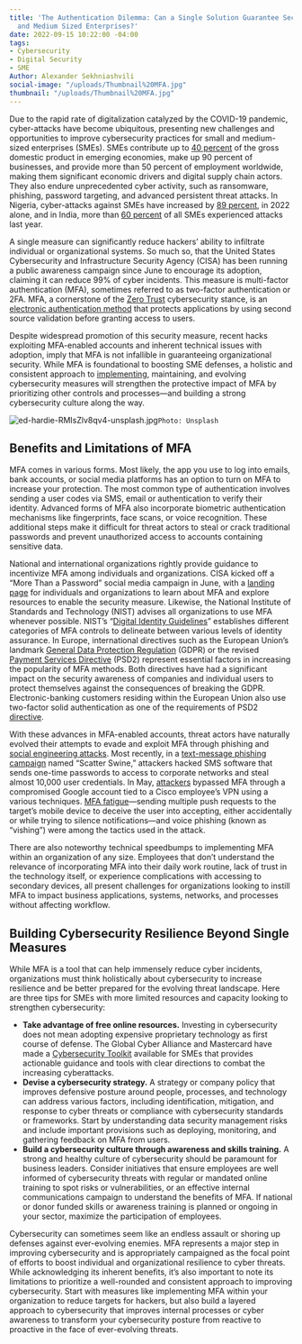 ```yaml
---
title: 'The Authentication Dilemma: Can a Single Solution Guarantee Security for Small
  and Medium Sized Enterprises?'
date: 2022-09-15 10:22:00 -04:00
tags:
- Cybersecurity
- Digital Security
- SME
Author: Alexander Sekhniashvili
social-image: "/uploads/Thumbnail%20MFA.jpg"
thumbnail: "/uploads/Thumbnail%20MFA.jpg"
---
```


Due to the rapid rate of digitalization catalyzed by the COVID-19 pandemic, cyber-attacks have become ubiquitous, presenting new challenges and opportunities to improve cybersecurity practices for small and medium-sized enterprises (SMEs). SMEs contribute up to [40 percent](https://www.worldbank.org/en/topic/smefinance) of the gross domestic product in emerging economies, make up 90 percent of businesses, and provide more than 50 percent of employment worldwide, making them significant economic drivers and digital supply chain actors. They also endure unprecedented cyber activity, such as ransomware, phishing, password targeting, and advanced persistent threat attacks. In Nigeria, cyber-attacks against SMEs have increased by [89 percent](https://guardian.ng/business-services/cyber-attack-on-nigerian-smes-up-by-89-per-cent-in-2022/), in 2022 alone, and in India, more than [60 percent](https://timesofindia.indiatimes.com/business/india-business/more-than-60-of-mid-sized-indian-organizations-surveyed-fell-victim-to-a-cyberattack-in-2021-sophos-research-shows/articleshow/90517626.cms) of all SMEs experienced attacks last year. 

<!--more-->

A single measure can significantly reduce hackers’ ability to infiltrate individual or organizational systems. So much so, that the United States Cybersecurity and Infrastructure Security Agency (CISA) has been running a public awareness campaign since June to encourage its adoption, claiming it can reduce 99% of cyber incidents. This measure is multi-factor authentication (MFA), sometimes referred to as two-factor authentication or 2FA. MFA, a cornerstone of the [Zero Trust](https://www.microsoft.com/en-us/security/business/zero-trust) cybersecurity stance, is an [electronic authentication method](https://www.cisco.com/c/en/us/products/security/what-is-multi-factor-authentication.html) that protects applications by using second source validation before granting access to users. 

Despite widespread promotion of this security measure, recent hacks exploiting MFA-enabled accounts and inherent technical issues with adoption, imply that MFA is not infallible in guaranteeing organizational security. While MFA is foundational to boosting SME defenses, a holistic and consistent approach to [implementing](https://www.microsoft.com/security/blog/2020/01/15/how-to-implement-multi-factor-authentication/), maintaining, and evolving cybersecurity measures will strengthen the protective impact of MFA by prioritizing other controls and processes—and building a strong cybersecurity culture along the way.

![ed-hardie-RMIsZlv8qv4-unsplash.jpg](/uploads/ed-hardie-RMIsZlv8qv4-unsplash.jpg)`Photo: Unsplash`

## Benefits and Limitations of MFA

MFA comes in various forms. Most likely, the app you use to log into emails, bank accounts, or social media platforms has an option to turn on MFA to increase your protection. The most common type of authentication involves sending a user codes via SMS, email or authentication to verify their identity. Advanced forms of MFA also incorporate biometric authentication mechanisms like fingerprints, face scans, or voice recognition. These additional steps make it difficult for threat actors to steal or crack traditional passwords and prevent unauthorized access to accounts containing sensitive data.  

National and international organizations rightly provide guidance to incentivize MFA among individuals and organizations. CISA kicked off a “More Than a Password” social media campaign in June, with a [landing page](https://www.cisa.gov/mfa) for individuals and organizations to learn about MFA and explore resources to enable the security measure. Likewise, the National Institute of Standards and Technology (NIST) advises all organizations to use MFA whenever possible. NIST’s “[Digital Identity Guidelines](https://pages.nist.gov/800-63-3/sp800-63-3.html#:~:text=Digital%20Identity%20Guidelines%201%201%20Purpose%20This%20section,a%20subject%20engaged%20in%20an%20online%20transaction.%20)” establishes different categories of MFA controls to delineate between various levels of identity assurance. In Europe, international directives such as the European Union’s landmark [General Data Protection Regulation](https://gdpr.eu/what-is-gdpr/#:~:text=The%20General%20Data%20Protection%20Regulation,to%20people%20in%20the%20EU.) (GDPR) or the revised [Payment Services Directive](https://ec.europa.eu/info/law/payment-services-psd-2-directive-eu-2015-2366_en) (PSD2) represent essential factors in increasing the popularity of MFA methods. Both directives have had a significant impact on the security awareness of companies and individual users to protect themselves against the consequences of breaking the GDPR. Electronic-banking customers residing within the European Union also use two-factor solid authentication as one of the requirements of PSD2 [directive](https://secfense.com/blog/mfa-trends-and-recommendations/).

With these advances in MFA-enabled accounts, threat actors have naturally evolved their attempts to evade and exploit MFA through phishing and [social engineering attacks](https://www.cisa.gov/uscert/ncas/tips/ST04-014). Most recently, in a [text-message phishing campaign](https://www.cybersecuritydive.com/news/okta-twilio-phishing-attack/630820/) named “Scatter Swine,” attackers hacked SMS software that sends one-time passwords to access to corporate networks and steal almost 10,000 user credentials. In May, [attackers](https://blog.talosintelligence.com/2022/08/recent-cyber-attack.html) bypassed MFA through a compromised Google account tied to a Cisco employee’s VPN using a various techniques. [MFA fatigue](https://www.nasdaq.com/articles/cisco-systems-faced-cyberattack-from-hacked-employees-google-account)—sending multiple push requests to the target’s mobile device to deceive the user into accepting, either accidentally or while trying to silence notifications—and voice phishing (known as “vishing”) were among the tactics used in the attack.

There are also noteworthy technical speedbumps to implementing MFA within an organization of any size. Employees that don’t understand the relevance of incorporating MFA into their daily work routine, lack of trust in the technology itself, or experience complications with accessing to secondary devices, all present challenges for organizations looking to instill MFA to impact business applications, systems, networks, and processes without affecting workflow.

## Building Cybersecurity Resilience Beyond Single Measures

While MFA is a tool that can help immensely reduce cyber incidents, organizations must think holistically about cybersecurity to increase resilience and be better prepared for the evolving threat landscape. Here are three tips for SMEs with more limited resources and capacity looking to strengthen cybersecurity: 

* **Take advantage of free online resources.** Investing in cybersecurity does not mean adopting expensive proprietary technology as first course of defense. The Global Cyber Alliance and Mastercard have made a [Cybersecurity Toolkit](https://gcatoolkit.org/smallbusiness/?__hstc=59124731.ee6cb420c83be560ebe753a1c9be7c47.1663112764506.1663112764506.1663112764506.1&__hssc=59124731.2.1663112764506&__hsfp=1547942685) available for SMEs that provides actionable guidance and tools with clear directions to combat the increasing cyberattacks.
* **Devise a cybersecurity strategy.** A strategy or company policy that improves defensive posture around people, processes, and technology can address various factors, including identification, mitigation, and response to cyber threats or compliance with cybersecurity standards or frameworks. Start by understanding data security management risks and include important provisions such as deploying, monitoring, and gathering feedback on MFA from users. 
* **Build a cybersecurity culture through awareness and skills training.** A strong and healthy culture of cybersecurity should be paramount for business leaders. Consider initiatives that ensure employees are well informed of cybersecurity threats with regular or mandated online training to spot risks or vulnerabilities, or an effective internal communications campaign to understand the benefits of MFA. If national or donor funded skills or awareness training is planned or ongoing in your sector, maximize the participation of employees. 

Cybersecurity can sometimes seem like an endless assault or shoring up defenses against ever-evolving enemies. MFA represents a major step in improving cybersecurity and is appropriately campaigned as the focal point of efforts to boost individual and organizational resilience to cyber threats. While acknowledging its inherent benefits, it’s also important to note its limitations to prioritize a well-rounded and consistent approach to improving cybersecurity. Start with measures like implementing MFA within your organization to reduce targets for hackers, but also build a layered approach to cybersecurity that improves internal processes or cyber awareness to transform your cybersecurity posture from reactive to proactive in the face of ever-evolving threats. 